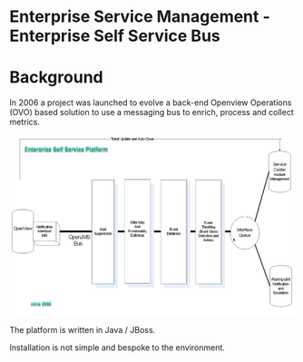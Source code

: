 # Enterprise Service Management - Enterprise Self Service Bus

# Background
In 2006 a project was launched to evolve a back-end Openview Operations (OVO) based solution to use a messaging bus to enrich, process and collect metrics.

![ESS Overview](https://github.com/jwnichols3/esm-essa/blob/master/documentation/esm-ess.jpg)

The platform is written in Java / JBoss. 

Installation is not simple and bespoke to the environment. 
